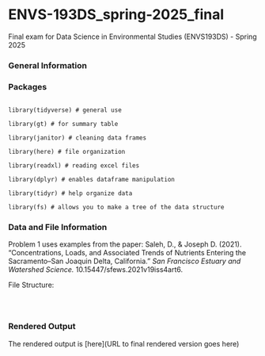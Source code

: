 # ENVS-193DS_spring-2025_final
Final exam for Data Science in Environmental Studies (ENVS193DS) - Spring 2025 


### General Information 




### Packages 

```

library(tidyverse) # general use 

library(gt) # for summary table

library(janitor) # cleaning data frames 

library(here) # file organization 

library(readxl) # reading excel files 

library(dplyr) # enables dataframe manipulation

library(tidyr) # help organize data

library(fs) # allows you to make a tree of the data structure

```

### Data and File Information 

Problem 1 uses examples from the paper:
Saleh, D., & Joseph D. (2021). “Concentrations, Loads, and Associated Trends of Nutrients Entering the Sacramento–San Joaquin Delta, California.” *San Francisco Estuary and Watershed Science.* 10.15447/sfews.2021v19iss4art6.


File Structure: 

```



```


### Rendered Output 
The rendered output is [here](URL to final rendered version goes here)









